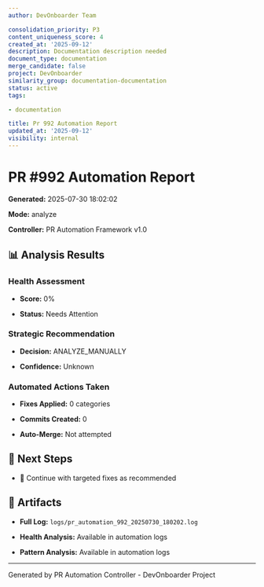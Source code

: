 ```yaml
---
author: DevOnboarder Team

consolidation_priority: P3
content_uniqueness_score: 4
created_at: '2025-09-12'
description: Documentation description needed
document_type: documentation
merge_candidate: false
project: DevOnboarder
similarity_group: documentation-documentation
status: active
tags:

- documentation

title: Pr 992 Automation Report
updated_at: '2025-09-12'
visibility: internal
---
```


# PR #992 Automation Report

**Generated:** 2025-07-30 18:02:02

**Mode:** analyze

**Controller:** PR Automation Framework v1.0

## 📊 Analysis Results

### Health Assessment

- **Score:** 0%

- **Status:** Needs Attention

### Strategic Recommendation

- **Decision:** ANALYZE_MANUALLY

- **Confidence:** Unknown

### Automated Actions Taken

- **Fixes Applied:** 0 categories

- **Commits Created:** 0

- **Auto-Merge:** Not attempted

## 🎯 Next Steps

- 🔧 Continue with targeted fixes as recommended

## 📁 Artifacts

- **Full Log:** `logs/pr_automation_992_20250730_180202.log`

- **Health Analysis:** Available in automation logs

- **Pattern Analysis:** Available in automation logs

---

Generated by PR Automation Controller - DevOnboarder Project
